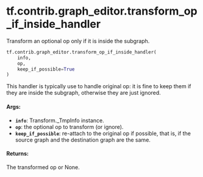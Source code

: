 <div itemscope itemtype="http://developers.google.com/ReferenceObject">
<meta itemprop="name" content="tf.contrib.graph_editor.transform_op_if_inside_handler" />
<meta itemprop="path" content="Stable" />
</div>

# tf.contrib.graph_editor.transform_op_if_inside_handler

Transform an optional op only if it is inside the subgraph.

``` python
tf.contrib.graph_editor.transform_op_if_inside_handler(
    info,
    op,
    keep_if_possible=True
)
```

<!-- Placeholder for "Used in" -->

This handler is typically use to handle original op: it is fine to keep them
if they are inside the subgraph, otherwise they are just ignored.

#### Args:


* <b>`info`</b>: Transform._TmpInfo instance.
* <b>`op`</b>: the optional op to transform (or ignore).
* <b>`keep_if_possible`</b>: re-attach to the original op if possible, that is,
  if the source graph and the destination graph are the same.

#### Returns:

The transformed op or None.
